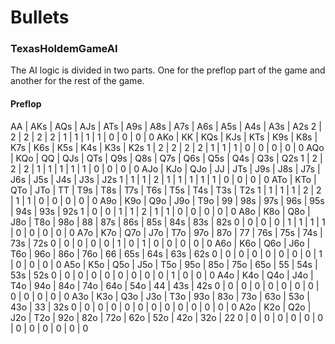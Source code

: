 # Bullets

### TexasHoldemGameAI

The AI logic is divided in two parts. One for the preflop part of the game and another for the rest of the game.

#### Preflop

AA | AKs | AQs | AJs | ATs | A9s | A8s | A7s | A6s | A5s | A4s | A3s | A2s
2 | 2 | 2 | 2 | 2 | 1 | 1 | 1 | 1 | 0 | 0 | 0 | 0
AKo | KK | KQs | KJs | KTs | K9s | K8s | K7s | K6s | K5s | K4s | K3s | K2s
1 | 2 | 2 | 2 | 2 | 1 | 1 | 1 | 0 | 0 | 0 | 0 | 0
AQo | KQo | QQ | QJs | QTs | Q9s | Q8s | Q7s | Q6s | Q5s | Q4s | Q3s | Q2s
1 | 2 | 2 | 2 | 1 | 1 | 1 | 1 | 1 | 0 | 0 | 0 | 0
AJo | KJo | QJo | JJ | JTs | J9s | J8s | J7s | J6s | J5s | J4s | J3s | J2s
1 | 1 | 1 | 2 | 1 | 1 | 1 | 1 | 1 | 0 | 0 | 0 | 0
ATo | KTo | QTo | JTo | TT | T9s | T8s | T7s | T6s | T5s | T4s | T3s | T2s
1 | 1 | 1 | 1 | 2 | 2 | 1 | 1 | 0 | 0 | 0 | 0 | 0
A9o | K9o | Q9o | J9o | T9o | 99 | 98s | 97s | 96s | 95s | 94s | 93s | 92s
1 | 0 | 0 | 1 | 1 | 2 | 1 | 1 | 0 | 0 | 0 | 0 | 0
A8o | K8o | Q8o | J8o | T8o | 98o | 88 | 87s | 86s | 85s | 84s | 83s | 82s
0 | 0 | 0 | 0 | 1 | 1 | 1 | 1 | 0 | 0 | 0 | 0 | 0
A7o | K7o | Q7o | J7o | T7o | 97o | 87o | 77 | 76s | 75s | 74s | 73s | 72s
0 | 0 | 0 | 0 | 0 | 1 | 0 | 1 | 0 | 0 | 0 | 0 | 0
A6o | K6o | Q6o | J6o | T6o | 96o | 86o | 76o | 66 | 65s | 64s | 63s | 62s
0 | 0 | 0 | 0 | 0 | 0 | 0 | 0 | 1 | 0 | 0 | 0 | 0
A5o | K5o | Q5o | J5o | T5o | 95o | 85o | 75o | 65o | 55 | 54s | 53s | 52s
0 | 0 | 0 | 0 | 0 | 0 | 0 | 0 | 0 | 1 | 0 | 0 | 0
A4o | K4o | Q4o | J4o | T4o | 94o | 84o | 74o | 64o | 54o | 44 | 43s | 42s
0 | 0 | 0 | 0 | 0 | 0 | 0 | 0 | 0 | 0 | 0 | 0 | 0
A3o | K3o | Q3o | J3o | T3o | 93o | 83o | 73o | 63o | 53o | 43o | 33 | 32s
0 | 0 | 0 | 0 | 0 | 0 | 0 | 0 | 0 | 0 | 0 | 0 | 0
A2o | K2o | Q2o | J2o | T2o | 92o | 82o | 72o | 62o | 52o | 42o | 32o | 22
0 | 0 | 0 | 0 | 0 | 0 | 0 | 0 | 0 | 0 | 0 | 0 | 0

